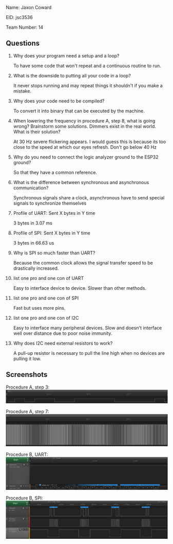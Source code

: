 Name: Jaxon Coward

EID: jsc3536

Team Number: 14

## Questions

1. Why does your program need a setup and a loop?

    To have some code that won't repeat and a continuous routine to run.

2. What is the downside to putting all your code in a loop?

    It never stops running and may repeat things it shouldn't if you make a mistake.

3. Why does your code need to be compiled?

    To convert it into binary that can be executed by the machine.

4. When lowering the frequency in procedure A, step 8, what is going wrong? Brainstorm some solutions. Dimmers exist in the real world. What is their solution?

    At 30 Hz severe flickering appears. I would guess this is because its too close to the speed at which our eyes refresh. Don't go below 40 Hz

5. Why do you need to connect the logic analyzer ground to the ESP32 ground?

    So that they have a common reference.

6. What is the difference between synchronous and asynchronous communication?

    Synchronous signals share a clock, asynchronous have to send special signals to synchronize themselves

7. Profile of UART: Sent X bytes in Y time

    3 bytes in 3.07 ms

8. Profile of SPI: Sent X bytes in Y time

    3 bytes in 66.63 us

9. Why is SPI so much faster than UART?

    Because the common clock allows the signal transfer speed to be drastically increased.

10. list one pro and one con of UART

    Easy to interface device to device. Slower than other methods.

11. list one pro and one con of SPI

    Fast but uses more pins.

12. list one pro and one con of I2C

    Easy to interface many peripheral devices. Slow and doesn't interface well over distance due to poor noise immunity.

13. Why does I2C need external resistors to work?

    A pull-up resistor is necessary to pull the line high when no devices are pulling it low.

## Screenshots

Procedure A, step 3:
![Put path to your image here ->](img/Blinking.jpg)

Procedure A, step 7:
![Put path to your image here ->](img/Dimming.jpg)

Procedure B, UART:
![Put path to your image here ->](img/UART.jpg)

Procedure B, SPI:
![Put path to your image here ->](img/SPI.jpg)
